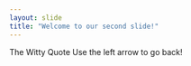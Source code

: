 ```yaml
---
layout: slide
title: "Welcome to our second slide!"
---
```

The Witty Quote
Use the left arrow to go back!
